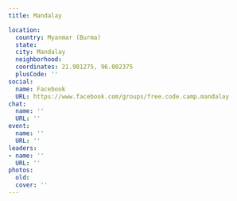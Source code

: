 ```yaml
---
title: Mandalay

location:
  country: Myanmar (Burma)
  state: 
  city: Mandalay
  neighborhood: 
  coordinates: 21.981275, 96.082375
  plusCode: ''
social:
  name: Facebook
  URL: https://www.facebook.com/groups/free.code.camp.mandalay
chat:
  name: ''
  URL: ''
event:
  name: ''
  URL: ''
leaders:
- name: ''
  URL: ''
photos:
  old: 
  cover: ''
---
```

